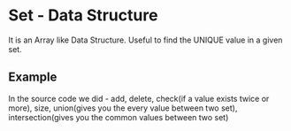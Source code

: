 # Set - Data Structure
It is an Array like Data Structure. Useful to find the UNIQUE value in a given set. 

## Example
In the source code we did - add, delete, check(if a value exists twice or more), size, union(gives you the every value between two set), intersection(gives you the common values between two set)
